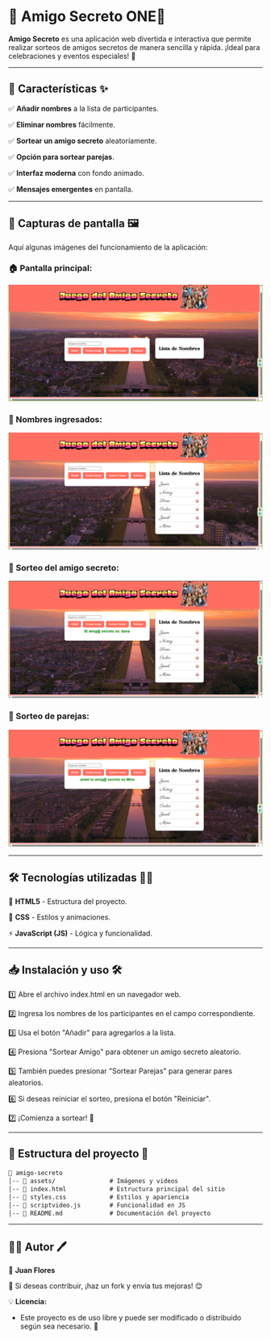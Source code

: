 # 🌟 Amigo Secreto ONE🎁

**Amigo Secreto** es una aplicación web divertida e interactiva que permite realizar sorteos de amigos secretos de manera sencilla y rápida. ¡Ideal para celebraciones y eventos especiales! 🎉

---

## 🚀 Características ✨

✅ **Añadir nombres** a la lista de participantes.

✅ **Eliminar nombres** fácilmente.

✅ **Sortear un amigo secreto** aleatoriamente.

✅ **Opción para sortear parejas**.

✅ **Interfaz moderna** con fondo animado.

✅ **Mensajes emergentes** en pantalla.

---

## 📸 Capturas de pantalla 🖼️

Aquí algunas imágenes del funcionamiento de la aplicación:

### 🏠 Pantalla principal:
![Pantalla Principal](./assets/pantallaprincipal.png)

### 📝 Nombres ingresados:
![Nombres ingresados](./assets/ingresodenombres.png)

### 🎁 Sorteo del amigo secreto:
![Sorteo Amigo Secreto](./assets/amigosecreto.png)

### 🔀 Sorteo de parejas:
![Sorteo de Parejas](./assets/parejasecreta.png)


---

## 🛠 Tecnologías utilizadas 🧑‍💻

🚀 **HTML5** - Estructura del proyecto.

🎨 **CSS** - Estilos y animaciones.

⚡ **JavaScript (JS)** - Lógica y funcionalidad.

---

## 📥 Instalación y uso 🛠️

1️⃣ Abre el archivo index.html en un navegador web. 

2️⃣ Ingresa los nombres de los participantes en el campo correspondiente.

3️⃣ Usa el botón "Añadir" para agregarlos a la lista. 

4️⃣ Presiona "Sortear Amigo" para obtener un amigo secreto aleatorio. 

5️⃣ También puedes presionar "Sortear Parejas" para generar pares aleatorios.

6️⃣ Si deseas reiniciar el sorteo, presiona el botón "Reiniciar".

7️⃣ ¡Comienza a sortear! 🎉

---

## 📂 Estructura del proyecto 📁
```
📂 amigo-secreto
│-- 📂 assets/               # Imágenes y videos
│-- 📜 index.html            # Estructura principal del sitio
│-- 📜 styles.css            # Estilos y apariencia
│-- 📜 scriptvideo.js        # Funcionalidad en JS
│-- 📜 README.md             # Documentación del proyecto
```

---

## 👨‍💻 Autor 🖊️

👤 **Juan Flores**

📢 Si deseas contribuir, ¡haz un fork y envía tus mejoras! 😊

💡 **Licencia:**
- Este proyecto es de uso libre y puede ser modificado o distribuido según sea necesario. 🚀


